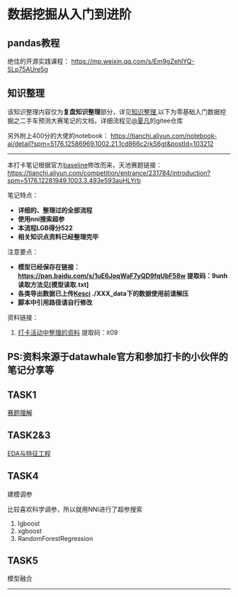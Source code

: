 # 数据挖掘从入门到进阶

## pandas教程

绝佳的开源实践课程：
https://mp.weixin.qq.com/s/Em9gZehlYQ-SLp75AUre5g

## 知识整理
该知识整理内容仅为**复盘知识整理**部分，详见[知识整理](./知识整理.md),以下为零基础入门数据挖掘之二手车预测大赛笔记的文档，详细流程见[@夏凡](https://gitee.com/sovlookup/ai_learning_notes/tree/master/%E9%9B%B6%E5%9F%BA%E7%A1%80%E5%85%A5%E9%97%A8%E6%95%B0%E6%8D%AE%E6%8C%96%E6%8E%98%E4%B9%8B%E4%BA%8C%E6%89%8B%E8%BD%A6%E9%A2%84%E6%B5%8B)的gitee仓库

另外附上400分的大佬的notebook：
https://tianchi.aliyun.com/notebook-ai/detail?spm=5176.12586969.1002.21.1cd866c2rkS6gt&postId=103212

---

本打卡笔记根据官方[baseline][6]修改而来，天池赛题链接：https://tianchi.aliyun.com/competition/entrance/231784/introduction?spm=5176.12281949.1003.3.493e593auHLYrb

笔记特点：

 - **详细的、整理过的全部流程**
 - **使用nni搜索超参**
 - **本流程LGB得分522**
 - **相关知识点资料已经整理完毕**
  
注意要点：

- **模型已经保存在链接：https://pan.baidu.com/s/1uE6JoqWaF7yQD9fqUbF58w 提取码：9unh 读取方法见[模型读取.txt]**
- **各类导出数据已上传[Kesci][2] ./XXX_data下的数据使用前请解压**
- **脚本中引用路径请自行修改**

资料链接：

1. [打卡活动中整理的资料](https://pan.baidu.com/s/1yPCU1nqYNikv5k4lGQg-fw)
提取码：it09


PS:资料来源于datawhale官方和参加打卡的小伙伴的笔记分享等
-------------------


## TASK1

[赛题理解][5]


## TASK2&3


[EDA与特征工程][4]

## TASK4

建模调参

比较喜欢科学调参，所以就用NNI进行了超参搜索

1. lgboost
2. xgboost
3. RandomForestRegression

## TASK5
模型融合

---------


[2]: https://www.kesci.com/home/dataset/5e7f1c5f246a590036b7907c/files

[4]: https://tianchi.aliyun.com/notebook-ai/detail?postId=95501


[5]: https://tianchi.aliyun.com/notebook-ai/detail?spm=5176.12586969.1002.18.1cd8593afOsgSs&postId=95456


[6]: https://tianchi.aliyun.com/competition/entrance/231784/forum

